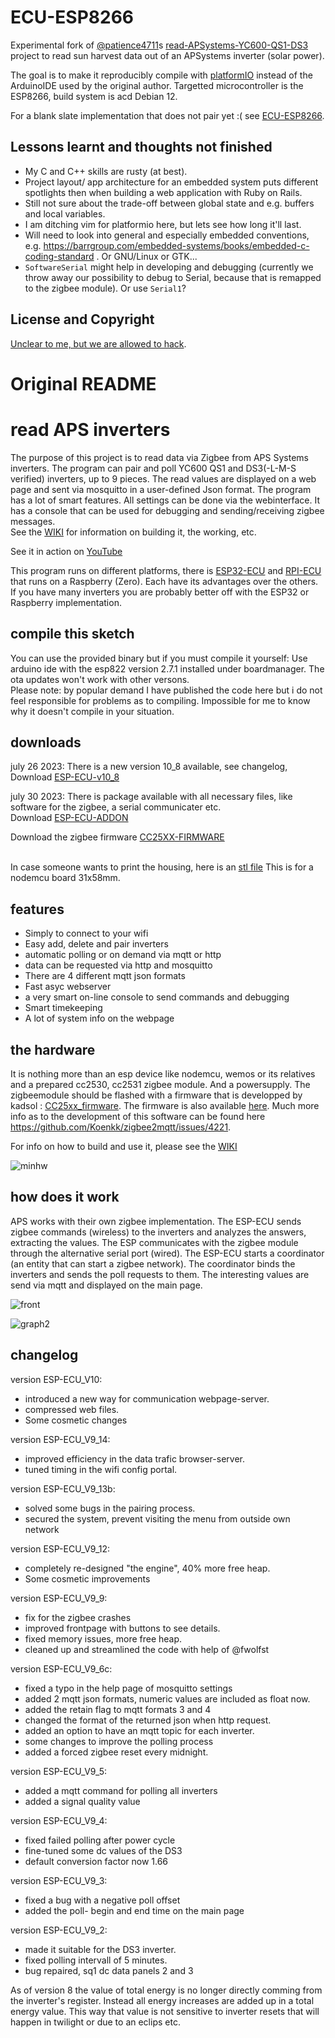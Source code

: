 # ECU-ESP8266

Experimental fork of [@patience4711](https://github.com/patience4711)s [read-APSystems-YC600-QS1-DS3](https://github.com/patience4711/read-APSystems-YC600-QS1-DS3/) project to read sun harvest data out of an APSystems inverter (solar power).

The goal is to make it reproducibly compile with [platformIO](platformio.org) instead of the ArduinoIDE used by the original author.
Targetted microcontroller is the ESP8266, build system is acd  Debian 12.

For a blank slate implementation that does not pair yet :( see [ECU-ESP8266](https://github.com/fwolfst/ECU-ESP8266).

## Lessons learnt and thoughts not finished

- My C and C++ skills are rusty (at best).
- Project layout/ app architecture for an embedded system puts different
  spotlights then when building a web application with Ruby on Rails.
- Still not sure about the trade-off between global state and e.g. buffers and
  local variables.
- I am ditching vim for platformio here, but lets see how long it'll last.
- Will need to look into general and especially embedded conventions, e.g. https://barrgroup.com/embedded-systems/books/embedded-c-coding-standard . Or GNU/Linux or GTK...
- `SoftwareSerial` might help in developing and debugging (currently we throw away our possibility to debug to Serial, because that is remapped to the zigbee module). Or use `Serial1`?

## License and Copyright

[Unclear to me, but we are allowed to
hack](https://github.com/patience4711/read-APSystems-YC600-QS1-DS3/issues/105).

# Original README

# read APS inverters
The purpose of this project is to read data via Zigbee from APS Systems inverters. The program can pair and poll YC600 QS1 and DS3(-L-M-S verified) inverters, up to 9 pieces. The read values are displayed on a web page and sent via mosquitto in a user-defined Json format.
The program has a lot of smart features. All settings can be done via the webinterface. It has a console that can be used for debugging and sending/receiving zigbee messages.<br>
See the <a href='https://github.com/patience4711/read-APSystems-YC600-QS1-DS3/wiki'>WIKI</a> for information on building it, the working, etc. 

See it in action on [YouTube](https://youtu.be/WKFVQ6d8KhQ)

This program runs on different platforms, there is [ESP32-ECU](https://github.com/patience4711/ESP32-read-APS-inverters) and [RPI-ECU](https://github.com/patience4711/RPI-APS-inverters) that runs on a Raspberry (Zero). Each have its advantages over the others. If you have many inverters you are probably better off with the ESP32 or Raspberry implementation.

## compile this sketch
You can use the provided binary but if you must compile it yourself: Use arduino ide with the esp822 version 2.7.1 installed under boardmanager. The ota updates won't work with other versons.
<br>Please note: by popular demand I have published the code here but i do not feel responsible for problems as to compiling. Impossible for me to know why it doesn't compile in your situation.

## downloads
july 26 2023: There is a new version 10_8 available, see changelog,<br> 
Download [ESP-ECU-v10_8](https://github.com/patience4711/read-APSystems-YC600-QS1-DS3/blob/main/ESP-ECU-v10_8.bin)<br>

july 30 2023: There is package available with all necessary files, like software for the zigbee, a serial communicater etc.<br>
Download [ESP-ECU-ADDON](https://github.com/patience4711/read-APSystems-YC600-QS1-DS3/blob/main/ESP-ECU_ADDON.zip)<br>

Download the zigbee firmware [CC25XX-FIRMWARE](https://github.com/patience4711/read-APSystems-YC600-QS1-DS3/blob/main/CC25xx-FIRMWARE.zip)

<br>In case someone wants to print the housing, here is an [stl file](https://github.com/patience4711/read-APSystems-YC600-QS1-DS3/blob/main/ESP-ECU-housing.zip)
This is for a nodemcu board 31x58mm.

## features
- Simply to connect to your wifi
- Easy add, delete and pair inverters
- automatic polling or on demand via mqtt or http
- data can be requested via http and mosquitto
- There are 4 different mqtt json formats
- Fast asyc webserver
- a very smart on-line console to send commands and debugging
- Smart timekeeping
- A lot of system info on the webpage

## the hardware
It is nothing more than an esp device like nodemcu, wemos or its relatives and a prepared cc2530, cc2531 zigbee module. And a powersupply.
The zigbeemodule should be flashed with a firmware that is developped by kadsol : [CC25xx_firmware](https://github.com/Koenkk/zigbee2mqtt/files/10193677/discord-09-12-2022.zip). The firmware is also available [here](https://github.com/patience4711/read-APSystems-YC600-QS1-DS3/blob/main/cc25xx_firmware.zip). Much more info as to the development of this software can be found here https://github.com/Koenkk/zigbee2mqtt/issues/4221. 

For info on how to build and use it, please see the <a href='https://github.com/patience4711/read-APSystems-YC600-QS1-DS3/wiki'>WIKI</a>

![minhw](https://user-images.githubusercontent.com/12282915/138685751-98112dfd-8ed8-4185-9de7-c2e2e8f005a9.jpg)
## how does it work
APS works with their own zigbee implementation. The ESP-ECU sends zigbee commands (wireless) to the inverters and analyzes the answers, extracting the values. 
The ESP communicates with the zigbee module through the alternative serial port (wired).
The ESP-ECU starts a coordinator (an entity that can start a zigbee network). The coordinator binds the inverters and sends the poll requests to them.
The interesting values are send via mqtt and displayed on the main page.

![front](https://user-images.githubusercontent.com/12282915/233657814-5f8aa18a-aff9-4668-9dec-7d6cc55f6f1c.jpg)

![graph2](https://user-images.githubusercontent.com/12282915/139062602-71e92216-9703-4fc4-acc6-fabf544c4ffd.jpg)

## changelog ##
version ESP-ECU_V10:
-  introduced a new way for communication webpage-server.
-  compressed web files.
-  Some cosmetic changes 

version ESP-ECU_V9_14:
-  improved efficiency in the data trafic browser-server.
-  tuned timing in the wifi config portal.

version ESP-ECU_V9_13b:
-  solved some bugs in the pairing process.
-  secured the system, prevent visiting the menu from outside own network

version ESP-ECU_V9_12:
-  completely re-designed "the engine", 40% more free heap.
-  Some cosmetic improvements

version ESP-ECU_V9_9:
- fix for the zigbee crashes
- improved frontpage with buttons to see details.
- fixed memory issues, more free heap.
- cleaned up and streamlined the code with help of @fwolfst

version ESP-ECU_V9_6c:
- fixed a typo in the help page of mosquitto settings
- added 2 mqtt json formats, numeric values are included as float now.
- added the retain flag to mqtt formats 3 and 4
- changed the format of the returned json when http request.
- added an option to have an mqtt topic for each inverter.
- some changes to improve the polling process
- added a forced zigbee reset every midnight.

version ESP-ECU_V9_5:
- added a mqtt command for polling all inverters
- added a signal quality value

version ESP-ECU_V9_4:
- fixed failed polling after power cycle
- fine-tuned some dc values of the DS3
- default conversion factor now 1.66
 
version ESP-ECU_V9_3:
- fixed a bug with a negative poll offset
- added the poll- begin and end time on the main page

version ESP-ECU_V9_2:
- made it suitable for the DS3 inverter.
- fixed polling intervall of 5 minutes.
- bug repaired, sq1 dc data panels 2 and 3

As of version 8 the value of total energy is no longer directly comming from the inverter's register. Instead all energy increases are added up in a total energy value. 
This way that value is not sensitive to inverter resets that will happen in twilight or due to an eclips etc.
